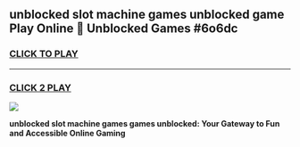 
## unblocked slot machine games unblocked game Play Online 👋 Unblocked Games #6o6dc
<h3>
<a href="https://premium.freeplayer.one?title=unblocked_slot_machine_games&ref=21F">CLICK TO PLAY</a></h3>
<hr>

<h3>
<a href="https://premium.freeplayer.one?title=unblocked_slot_machine_games&ref=21F">CLICK 2 PLAY</a>
  
</h3>

<a href="https://premium.freeplayer.one?title=unblocked_slot_machine_games&ref=21F/"><img src="https://clearcache.store/games.png"></a>


**unblocked slot machine games games unblocked: Your Gateway to Fun and Accessible Online Gaming**
